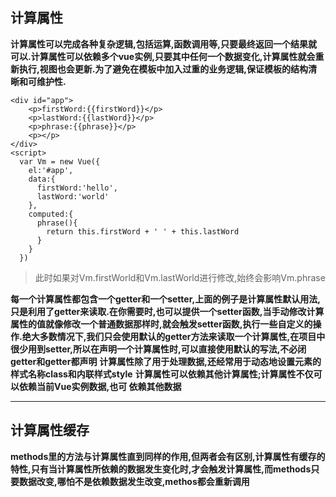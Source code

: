## 计算属性
**计算属性可以完成各种复杂逻辑,包括运算,函数调用等,只要最终返回一个结果就可以.计算属性可以依赖多个vue实例,只要其中任何一个数据变化,计算属性就会重新执行,视图也会更新.为了避免在模板中加入过重的业务逻辑,保证模板的结构清晰和可维护性.**

```
<div id="app">
    <p>firstWord:{{firstWord}}</p>
    <p>lastWord:{{lastWord}}</p>
    <p>phrase:{{phrase}}</p>
    <p></p>
</div>
<script>
  var Vm = new Vue({
    el:'#app',
    data:{
      firstWord:'hello',
      lastWord:'world'
    },
    computed:{
      phrase(){
        return this.firstWord + ' ' + this.lastWord 
      }
    }
  })
```
>此时如果对Vm.firstWorld和Vm.lastWorld进行修改,始终会影响Vm.phrase

**每一个计算属性都包含一个getter和一个setter,上面的例子是计算属性默认用法,只是利用了getter来读取.在你需要时,也可以提供一个setter函数,当手动修改计算属性的值就像修改一个普通数据那样时,就会触发setter函数,执行一些自定义的操作.绝大多数情况下,我们只会使用默认的getter方法来读取一个计算属性,在项目中很少用到setter,所以在声明一个计算属性时,可以直接使用默认的写法,不必闭getter和getter都声明**
**计算属性除了用于处理数据,还经常用于动态地设置元素的样式名称class和内联样式style**
**计算属性可以依赖其他计算属性;计算属性不仅可以依赖当前Vue实例数据,也可 依赖其他数据**

---

## 计算属性缓存
**methods里的方法与计算属性直到同样的作用,但两者会有区别,计算属性有缓存的特性,只有当计算属性所依赖的数据发生变化时,才会触发计算属性,而methods只要数据改变,哪怕不是依赖数据发生改变,methos都会重新调用**
